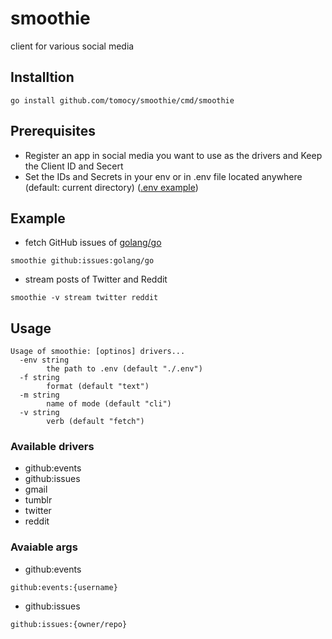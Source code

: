 # smoothie
client for various social media

## Installtion
```
go install github.com/tomocy/smoothie/cmd/smoothie
```

## Prerequisites
- Register an app in social media you want to use as the drivers and Keep the Client ID and Secert
- Set the IDs and Secrets in your env or in .env file located anywhere (default: current directory) ([.env example](.env.example))

## Example
- fetch GitHub issues of [golang/go](https://github.com/golang/go)
```
smoothie github:issues:golang/go
```
- stream posts of Twitter and Reddit
```
smoothie -v stream twitter reddit
```

## Usage
```
Usage of smoothie: [optinos] drivers...
  -env string
        the path to .env (default "./.env")
  -f string
        format (default "text")
  -m string
        name of mode (default "cli")
  -v string
        verb (default "fetch")
```

### Available drivers
- github:events
- github:issues
- gmail
- tumblr
- twitter
- reddit

### Avaiable args
- github:events
```
github:events:{username}
```
- github:issues
```
github:issues:{owner/repo}
```